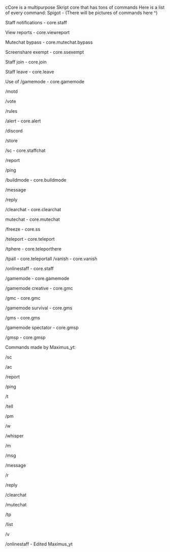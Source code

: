 cCore is a multipurpose Skript core that has tons of commands Here is a list of every command:
Spigot - <unknown>
(There will be pictures of commands here ^)

Staff notifications - core.staff

View reports - core.viewreport

Mutechat bypass - core.mutechat.bypass

Screenshare exempt - core.ssexempt

Staff join - core.join

Staff leave - core.leave

Use of /gamemode - core.gamemode

/motd

/vote

/rules

/alert - core.alert

/discord

/store

/sc - core.staffchat

/report

/ping

/buildmode - core.buildmode

/message

/reply

/clearchat - core.clearchat

mutechat - core.mutechat

/freeze - core.ss

/teleport - core.teleport

/tphere - core.teleporthere

/tpall - core.teleportall
/vanish - core.vanish


/onlinestaff - core.staff

/gamemode - core.gamemode

/gamemode creative - core.gmc

/gmc - core.gmc

/gamemode survival - core.gms

/gms - core.gms

/gamemode spectator - core.gmsp

/gmsp - core.gmsp

Commands made by Maximus_yt:

/sc

/ac

/report

/ping

/t

/tell

/pm

/w

/whisper

/m

/msg

/message

/r

/reply

/clearchat

/mutechat

/tp

/list

/v

/onlinestaff - Edited Maximus_yt
